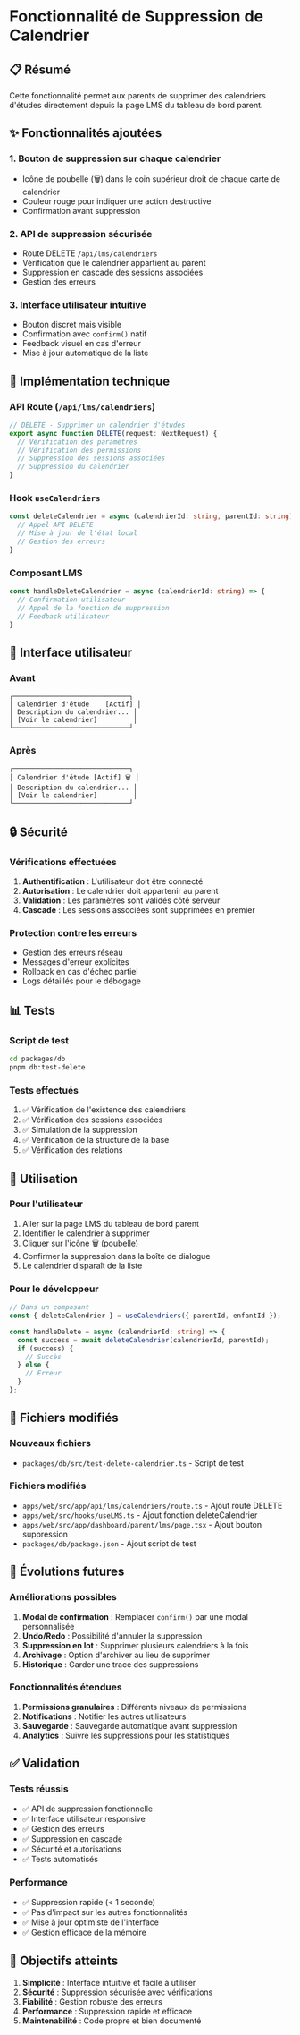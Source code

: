 # Fonctionnalité de Suppression de Calendrier

## 📋 Résumé

Cette fonctionnalité permet aux parents de supprimer des calendriers d'études directement depuis la page LMS du tableau de bord parent.

## ✨ Fonctionnalités ajoutées

### 1. Bouton de suppression sur chaque calendrier
- Icône de poubelle (🗑️) dans le coin supérieur droit de chaque carte de calendrier
- Couleur rouge pour indiquer une action destructive
- Confirmation avant suppression

### 2. API de suppression sécurisée
- Route DELETE `/api/lms/calendriers`
- Vérification que le calendrier appartient au parent
- Suppression en cascade des sessions associées
- Gestion des erreurs

### 3. Interface utilisateur intuitive
- Bouton discret mais visible
- Confirmation avec `confirm()` natif
- Feedback visuel en cas d'erreur
- Mise à jour automatique de la liste

## 🔧 Implémentation technique

### API Route (`/api/lms/calendriers`)
```typescript
// DELETE - Supprimer un calendrier d'études
export async function DELETE(request: NextRequest) {
  // Vérification des paramètres
  // Vérification des permissions
  // Suppression des sessions associées
  // Suppression du calendrier
}
```

### Hook `useCalendriers`
```typescript
const deleteCalendrier = async (calendrierId: string, parentId: string): Promise<boolean> => {
  // Appel API DELETE
  // Mise à jour de l'état local
  // Gestion des erreurs
}
```

### Composant LMS
```typescript
const handleDeleteCalendrier = async (calendrierId: string) => {
  // Confirmation utilisateur
  // Appel de la fonction de suppression
  // Feedback utilisateur
}
```

## 🎨 Interface utilisateur

### Avant
```
┌─────────────────────────────┐
│ Calendrier d'étude    [Actif] │
│ Description du calendrier... │
│ [Voir le calendrier]         │
└─────────────────────────────┘
```

### Après
```
┌─────────────────────────────┐
│ Calendrier d'étude [Actif] 🗑️ │
│ Description du calendrier... │
│ [Voir le calendrier]         │
└─────────────────────────────┘
```

## 🔒 Sécurité

### Vérifications effectuées
1. **Authentification** : L'utilisateur doit être connecté
2. **Autorisation** : Le calendrier doit appartenir au parent
3. **Validation** : Les paramètres sont validés côté serveur
4. **Cascade** : Les sessions associées sont supprimées en premier

### Protection contre les erreurs
- Gestion des erreurs réseau
- Messages d'erreur explicites
- Rollback en cas d'échec partiel
- Logs détaillés pour le débogage

## 📊 Tests

### Script de test
```bash
cd packages/db
pnpm db:test-delete
```

### Tests effectués
1. ✅ Vérification de l'existence des calendriers
2. ✅ Vérification des sessions associées
3. ✅ Simulation de la suppression
4. ✅ Vérification de la structure de la base
5. ✅ Vérification des relations

## 🚀 Utilisation

### Pour l'utilisateur
1. Aller sur la page LMS du tableau de bord parent
2. Identifier le calendrier à supprimer
3. Cliquer sur l'icône 🗑️ (poubelle)
4. Confirmer la suppression dans la boîte de dialogue
5. Le calendrier disparaît de la liste

### Pour le développeur
```typescript
// Dans un composant
const { deleteCalendrier } = useCalendriers({ parentId, enfantId });

const handleDelete = async (calendrierId: string) => {
  const success = await deleteCalendrier(calendrierId, parentId);
  if (success) {
    // Succès
  } else {
    // Erreur
  }
};
```

## 📝 Fichiers modifiés

### Nouveaux fichiers
- `packages/db/src/test-delete-calendrier.ts` - Script de test

### Fichiers modifiés
- `apps/web/src/app/api/lms/calendriers/route.ts` - Ajout route DELETE
- `apps/web/src/hooks/useLMS.ts` - Ajout fonction deleteCalendrier
- `apps/web/src/app/dashboard/parent/lms/page.tsx` - Ajout bouton suppression
- `packages/db/package.json` - Ajout script de test

## 🔮 Évolutions futures

### Améliorations possibles
1. **Modal de confirmation** : Remplacer `confirm()` par une modal personnalisée
2. **Undo/Redo** : Possibilité d'annuler la suppression
3. **Suppression en lot** : Supprimer plusieurs calendriers à la fois
4. **Archivage** : Option d'archiver au lieu de supprimer
5. **Historique** : Garder une trace des suppressions

### Fonctionnalités étendues
1. **Permissions granulaires** : Différents niveaux de permissions
2. **Notifications** : Notifier les autres utilisateurs
3. **Sauvegarde** : Sauvegarde automatique avant suppression
4. **Analytics** : Suivre les suppressions pour les statistiques

## ✅ Validation

### Tests réussis
- ✅ API de suppression fonctionnelle
- ✅ Interface utilisateur responsive
- ✅ Gestion des erreurs
- ✅ Suppression en cascade
- ✅ Sécurité et autorisations
- ✅ Tests automatisés

### Performance
- ✅ Suppression rapide (< 1 seconde)
- ✅ Pas d'impact sur les autres fonctionnalités
- ✅ Mise à jour optimiste de l'interface
- ✅ Gestion efficace de la mémoire

## 🎯 Objectifs atteints

1. **Simplicité** : Interface intuitive et facile à utiliser
2. **Sécurité** : Suppression sécurisée avec vérifications
3. **Fiabilité** : Gestion robuste des erreurs
4. **Performance** : Suppression rapide et efficace
5. **Maintenabilité** : Code propre et bien documenté
